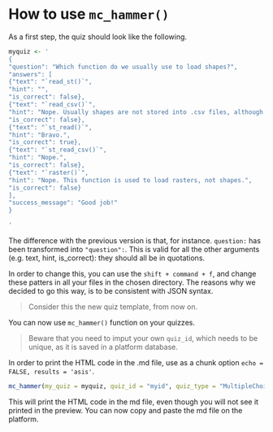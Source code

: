 
# How to use `mc_hammer()`

As a first step, the quiz should look like the following.

``` r
myquiz <- '
{
"question": "Which function do we usually use to load shapes?",
"answers": [
{"text": "`read_st()`",
"hint": "",
"is_correct": false},
{"text": "`read_csv()`",
"hint": "Nope. Usually shapes are not stored into .csv files, although this might happen sometimes.",
"is_correct": false},
{"text": "`st_read()`",
"hint": "Bravo.",
"is_correct": true},
{"text": "`st_read_csv()`",
"hint": "Nope.",
"is_correct": false},
{"text": "`raster()`",
"hint": "Nope. This function is used to load rasters, not shapes.",
"is_correct": false}
],
"success_message": "Good job!"
}

'
```

The difference with the previous version is that, for instance.
`question:` has been transformed into `"question":`. This is valid for
all the other arguments (e.g. text, hint, is\_correct): they should all be
in quotations.

In order to change this, you can use the `shift + command + f`, and
change these patters in all your files in the chosen directory. The
reasons why we decided to go this way, is to be consistent with JSON
syntax. 

> Consider this the new quiz template, from now on.

You can now use `mc_hammer()` function on your quizzes.

> Beware that you need to imput your own `quiz_id`, which needs to be
> unique, as it is saved in a platform database.

In order to print the HTML code in the .md file, use as a chunk option
`echo = FALSE, results = 'asis'`.

``` r
mc_hammer(my_quiz = myquiz, quiz_id = "myid", quiz_type = "MultipleChoiceQuizz")

```

<!--html_preserve-->

<div data-type="MultipleChoiceQuizz" data-permanent-id="myid" data-json="{&quot;description_md&quot;:&quot;Which function do we usually use to load shapes?&quot;,&quot;answers_attributes&quot;:[{&quot;text_md&quot;:&quot;`read_st()`&quot;,&quot;hint_md&quot;:&quot;&quot;,&quot;correct&quot;:false,&quot;permanent_id&quot;:1},{&quot;text_md&quot;:&quot;`read_csv()`&quot;,&quot;hint_md&quot;:&quot;Nope. Usually shapes are not stored into .csv files, although this might happen sometimes.&quot;,&quot;correct&quot;:false,&quot;permanent_id&quot;:2},{&quot;text_md&quot;:&quot;`st_read()`&quot;,&quot;hint_md&quot;:&quot;Bravo.&quot;,&quot;correct&quot;:true,&quot;permanent_id&quot;:3},{&quot;text_md&quot;:&quot;`st_read_csv()`&quot;,&quot;hint_md&quot;:&quot;Nope.&quot;,&quot;correct&quot;:false,&quot;permanent_id&quot;:4},{&quot;text_md&quot;:&quot;`raster()`&quot;,&quot;hint_md&quot;:&quot;Nope. This function is used to load rasters, not shapes.&quot;,&quot;correct&quot;:false,&quot;permanent_id&quot;:5}],&quot;success_message_md&quot;:&quot;Good job!&quot;}">

</div>

<!--/html_preserve-->

This will print the HTML code in the md file, even though you will not
see it printed in the preview. You can now copy and paste the md file on
the platform.
